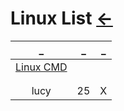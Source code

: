 # Linux List  [←](../index.md)

| _ | _ | _ |
|:---:|:---:|:---:|
| [Linux CMD](linux.md) | []() | []() |
| []() | []() | []() |
| []() | []() | []() |
| lucy | 25 | X |
